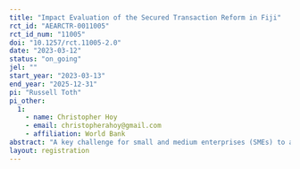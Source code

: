 ```yaml
---
title: "Impact Evaluation of the Secured Transaction Reform in Fiji"
rct_id: "AEARCTR-0011005"
rct_id_num: "11005"
doi: "10.1257/rct.11005-2.0"
date: "2023-03-12"
status: "on_going"
jel: ""
start_year: "2023-03-13"
end_year: "2025-12-31"
pi: "Russell Toth"
pi_other:
  1:
    - name: Christopher Hoy
    - email: christopherahoy@gmail.com
    - affiliation: World Bank
abstract: "A key challenge for small and medium enterprises (SMEs) to access finance in many countries is that financial services laws make it costly and inefficient for financial institutions to accept anything other land and buildings as collateral for loans. This particularly excludes SMEs from accessing finance because they are less likely to hold secure title to such assets. A "secured transaction reform" (STR) can create a new legal framewok that removes these barriers to financing for SMEs, expanding the ist of acceptable collateral to include movable collateral such as vehicles, inventory, equipment, and receivables. We evaluate the impacts of an STR in Fiji using a randomized encouragement design. The evaluation will measure immediate outcomes of the reform such as the number of businesses getting access to credit, and the amount of credit that businesses access. It will also measure ‘downstream’ outcomes such as investment in assets and labor, revenue, profitability, and creation of new businesses. The findings will assist governments around the world in designing similar reforms to improve SMEs’ access to credit and support private sector development."
layout: registration
---
```


